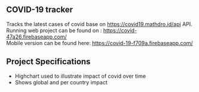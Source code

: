 ## COVID-19 tracker

Tracks the latest cases of covid base on https://covid19.mathdro.id/api API.
<br/>
Running web project can be found on : https://covid-47a26.firebaseapp.com/
<br/>
Mobile version can be found here: https://covid-19-f709a.firebaseapp.com/

## Project Specifications

- Highchart used to illustrate impact of covid over time
- Shows global and per country impact
